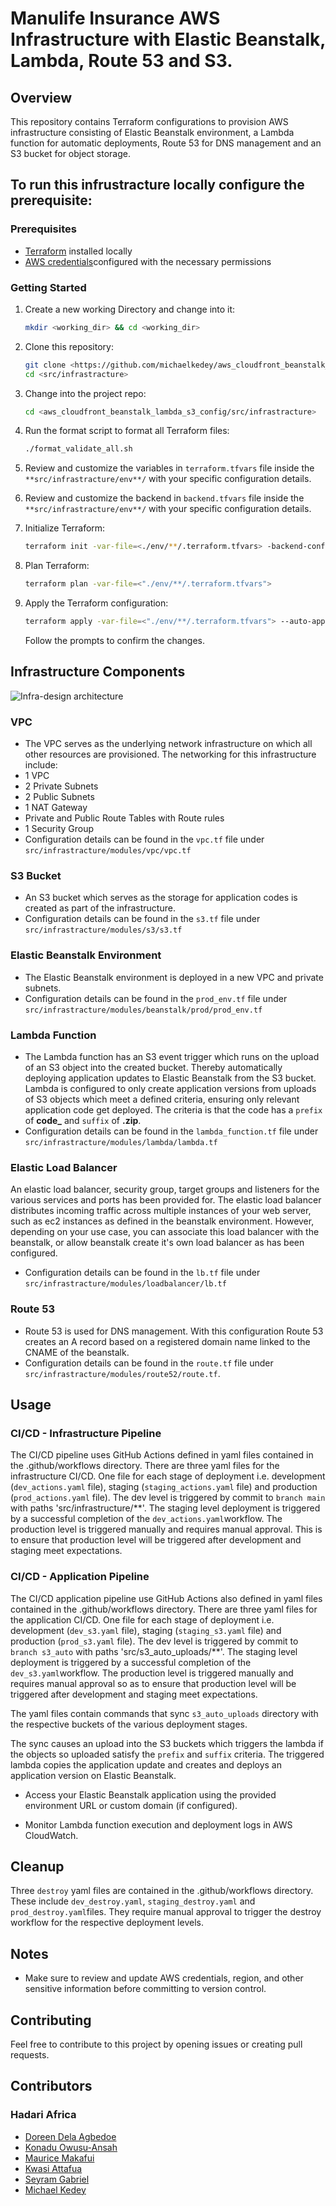 # Manulife Insurance AWS Infrastructure with Elastic Beanstalk, Lambda, Route 53 and S3. 

## Overview

This repository contains Terraform configurations to provision AWS infrastructure consisting of Elastic Beanstalk environment, a Lambda function for automatic deployments, Route 53 for DNS management and an S3 bucket for object storage.

## To run this infrustracture locally configure the prerequisite:

### Prerequisites

- [Terraform](https://www.terraform.io/) installed locally
- [AWS credentials](https://docs.aws.amazon.com/cli/latest/userguide/getting-started-install.html)configured with the necessary permissions

### Getting Started

1. Create a new working Directory and change into it:

   ```bash
   mkdir <working_dir> && cd <working_dir>
   ```

2. Clone this repository:

   ```bash
   git clone <https://github.com/michaelkedey/aws_cloudfront_beanstalk_lambda_s3_config.git>
   cd <src/infrastracture>
   ```

3. Change into the project repo:

   ```bash
   cd <aws_cloudfront_beanstalk_lambda_s3_config/src/infrastracture>
   ```

4. Run the format script to format all Terraform files:

   ```bash
   ./format_validate_all.sh
   ```

5. Review and customize the variables in `terraform.tfvars` file inside the `**src/infrastracture/env**/` with your specific configuration details.


6. Review and customize the backend in `backend.tfvars` file inside the `**src/infrastracture/env**/` with your specific configuration details.


7. Initialize Terraform:

   ```bash
   terraform init -var-file=<./env/**/.terraform.tfvars> -backend-config=<./env/**/.backend.tfvars>
   ```

8. Plan Terraform:

   ```bash
   terraform plan -var-file=<"./env/**/.terraform.tfvars">

   ```

9. Apply the Terraform configuration:

   ```bash
   terraform apply -var-file=<"./env/**/.terraform.tfvars"> --auto-approve
   ```

   Follow the prompts to confirm the changes.

## Infrastructure Components

![Infra-design architecture](Manulife_Auto_IaC_Design_Architecture.png)

### VPC

- The VPC serves as the underlying network infrastructure on which all other resources are provisioned. The networking for this infrastructure include:
- 1 VPC
- 2 Private Subnets 
- 2 Public Subnets
- 1 NAT Gateway 
- Private and Public Route Tables with Route rules
- 1 Security Group 
- Configuration details can be found in the `vpc.tf` file under `src/infrastracture/modules/vpc/vpc.tf`

### S3 Bucket

- An S3 bucket which serves as the storage for application codes is created as part of the infrastructure. 
- Configuration details can be found in the `s3.tf` file under `src/infrastracture/modules/s3/s3.tf`

### Elastic Beanstalk Environment

- The Elastic Beanstalk environment is deployed in a new VPC and private subnets.
- Configuration details can be found in the `prod_env.tf` file under `src/infrastracture/modules/beanstalk/prod/prod_env.tf`

### Lambda Function

- The Lambda function has an S3 event trigger which runs on the upload of an S3 object into the created bucket. Thereby automatically deploying application updates to Elastic Beanstalk from the S3 bucket.
Lambda is configured to only create application versions from uploads of S3 objects which meet a defined criteria, ensuring only relevant application code get deployed. The criteria is that the code has a `prefix` of **code_** and `suffix` of **.zip**.
- Configuration details can be found in the `lambda_function.tf` file under `src/infrastracture/modules/lambda/lambda.tf`

### Elastic Load Balancer

An elastic load balancer, security group, target groups and listeners for the various services and ports has been provided for.
The elastic load balancer distributes incoming traffic across multiple instances of your web server, such as ec2 instances as defined in the beanstalk environment.
However, depending on your use case, you can associate this load balancer with the beanstalk, or allow beanstalk create it's own load balancer as has been configured.
- Configuration details can be found in the `lb.tf` file under `src/infrastracture/modules/loadbalancer/lb.tf`

### Route 53

- Route 53 is used for DNS management. With this configuration Route 53 creates an A record based on a registered domain name linked to the CNAME of the beanstalk.
- Configuration details can be found in the `route.tf` file under `src/infrastracture/modules/route52/route.tf`.

## Usage

### CI/CD - Infrastructure Pipeline

The CI/CD pipeline uses GitHub Actions defined in yaml files contained in the .github/workflows directory. There are three yaml files for the infrastructure CI/CD. One file for each stage of deployment i.e. development (`dev_actions.yaml` file), staging (`staging_actions.yaml` file) and production (`prod_actions.yaml` file). The dev level is triggered by commit to `branch main` with paths 'src/infrastructure/**'. The staging level deployment is triggered by a successful completion of the `dev_actions.yaml`workflow. The production level is triggered manually and requires manual approval. This is to ensure that production level will be triggered after development and staging meet expectations. 

### CI/CD - Application Pipeline

The CI/CD application pipeline use GitHub Actions also defined in yaml files contained in the .github/workflows directory. There are three yaml files for the application CI/CD. One file for each stage of deployment i.e. development (`dev_s3.yaml` file), staging (`staging_s3.yaml` file) and production (`prod_s3.yaml` file). The dev level is triggered by commit to `branch s3_auto` with paths 'src/s3_auto_uploads/**'. The staging level deployment is triggered by a successful completion of the `dev_s3.yaml`workflow. The production level is triggered manually and requires manual approval so as to ensure that production level will be triggered after development and staging meet expectations. 

The yaml files contain commands that sync `s3_auto_uploads` directory with the respective buckets of the various deployment stages.

The sync causes an upload into the S3 buckets which triggers the lambda if the objects so uploaded satisfy the `prefix` and  `suffix` criteria. The triggered lambda copies the application update and creates and deploys an application version on Elastic Beanstalk. 

- Access your Elastic Beanstalk application using the provided environment URL or custom domain (if configured).

- Monitor Lambda function execution and deployment logs in AWS CloudWatch.

## Cleanup

Three `destroy` yaml files are contained in the .github/workflows directory. These include `dev_destroy.yaml`, `staging_destroy.yaml` and `prod_destroy.yaml`files. They require manual approval to trigger the destroy workflow for the respective deployment levels.  


## Notes

- Make sure to review and update AWS credentials, region, and other sensitive information before committing to version control.

## Contributing

Feel free to contribute to this project by opening issues or creating pull requests.

## Contributors
### Hadari Africa
- [Doreen Dela Agbedoe](https://github.com/DelaDoreen)
- [Konadu Owusu-Ansah](https://github.com/konaydu)
- [Maurice Makafui](https://github.com/Maurice-Makafui)
- [Kwasi Attafua](https://github.com/Kattafuah)
- [Seyram Gabriel](https://github.com/seyramgabriel)
- [Michael Kedey](https://github.com/michaelkedey)
